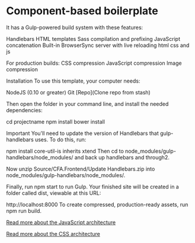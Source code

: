 # Component-based boilerplate

It has a Gulp-powered build system with these features:

Handlebars HTML templates
Sass compilation and prefixing
JavaScript concatenation
Built-in BrowserSync server with live reloading html css and js

For production builds:
CSS compression
JavaScript compression
Image compression

Installation
To use this template, your computer needs:

NodeJS (0.10 or greater)
Git
[Repo](Clone repo from stash)

Then open the folder in your command line, and install the needed dependencies:

cd projectname
npm install
bower install

Important
You'll need to update the version of Handlebars that gulp-handlebars uses. To do this, run:

npm install core-util-is inherits xtend
Then cd to node_modules/gulp-handlebars/node_modules/ and back up handlebars and through2.

Now unzip Source/CFA.Frontend/Update Handlebars.zip into node_modules/gulp-handlebars/node_modules/.

Finally, run npm start to run Gulp. Your finished site will be created in a folder called dist, viewable at this URL:

http://localhost:8000
To create compressed, production-ready assets, run npm run build.

[Read more about the JavaScript architecture](src/assets/js)

[Read more about the CSS architecture](src/assets/scss)